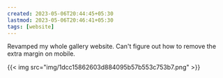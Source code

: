 ```yaml
---
created: 2023-05-06T20:44:45+05:30
lastmod: 2023-05-06T20:46:41+05:30
tags: [website]
---
```


Revamped my whole gallery website. Can't figure out how to remove the extra margin on mobile.

{{< img src="img/1dcc15862603d884095b57b553c753b7.png" >}} 
